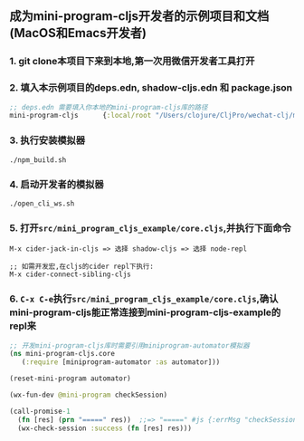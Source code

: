 ## 成为mini-program-cljs开发者的示例项目和文档(MacOS和Emacs开发者)

### 1. git clone本项目下来到本地,第一次用微信开发者工具打开

### 2. 填入本示例项目的deps.edn, shadow-cljs.edn 和 package.json

```clojure
;; deps.edn 需要填入你本地的mini-program-cljs库的路径
mini-program-cljs      {:local/root "/Users/clojure/CljPro/wechat-clj/mini-program-cljs"}

```

### 3. 执行安装模拟器

``` shell
./npm_build.sh

```

### 4. 启动开发者的模拟器

``` shell
./open_cli_ws.sh
```

### 5. 打开`src/mini_program_cljs_example/core.cljs`,并执行下面命令

``` shell
M-x cider-jack-in-cljs => 选择 shadow-cljs => 选择 node-repl

;; 如需开发宏,在cljs的cider repl下执行:
M-x cider-connect-sibling-cljs
```

### 6. `C-x C-e`执行`src/mini_program_cljs_example/core.cljs`,确认mini-program-cljs能正常连接到mini-program-cljs-example的repl来

``` clojure
;; 开发mini-program-cljs库时需要引用miniprogram-automator模拟器
(ns mini-program-cljs.core
   (:require [miniprogram-automator :as automator]))

(reset-mini-program automator)

(wx-fun-dev @mini-program checkSession)

(call-promise-1
  (fn [res] (prn "=====" res))  ;;=> "=====" #js {:errMsg "checkSession:ok"}
  (wx-check-session :success (fn [res] res)))

```
